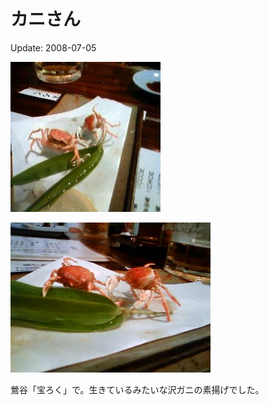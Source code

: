 # カニさん

Update: 2008-07-05

![](20080705_0.jpg)

![](20080705_1.jpg)

鶯谷「宝ろく」で。生きているみたいな沢ガニの素揚げでした。
